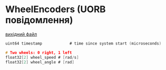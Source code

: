 # WheelEncoders (UORB повідомлення)

[вихідний файл](https://github.com/PX4/PX4-Autopilot/blob/main/msg/WheelEncoders.msg)

```c
uint64 timestamp			# time since system start (microseconds)

# Two wheels: 0 right, 1 left
float32[2] wheel_speed # [rad/s]
float32[2] wheel_angle # [rad]

```
